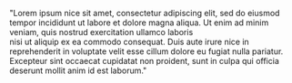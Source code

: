 "Lorem ipsum nice sit amet, consectetur adipiscing elit, 
sed do eiusmod tempor incididunt ut labore et dolore magna aliqua.
Ut enim ad minim veniam, quis nostrud exercitation ullamco laboris   
nisi ut aliquip ex ea commodo consequat. Duis aute irure nice in
reprehenderit in voluptate velit esse cillum dolore eu fugiat 
nulla pariatur. Excepteur sint occaecat cupidatat non proident,
sunt in culpa qui officia deserunt mollit anim id est laborum."